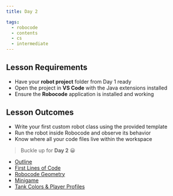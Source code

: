 ```yaml
---
title: Day 2

tags:
  - robocode
  - contents
  - cs
  - intermediate
---
```


## Lesson Requirements

* Have your **robot project** folder from Day 1 ready
* Open the project in **VS Code** with the Java extensions installed
* Ensure the **Robocode** application is installed and working

## Lesson Outcomes

* Write your first custom robot class using the provided template
* Run the robot inside Robocode and observe its behavior
* Know where all your code files live within the workspace

> Buckle up for **Day 2** 😀
- [Outline](/robocode/Day-2/00_robocode_intro)
- [First Lines of Code](/robocode/Day-2/02_first_lines)
- [Robocode Geometry](/robocode/Day-2/03_geometry)
- [Minigame](/robocode/Day-2/04_minigame)
- [Tank Colors & Player Profiles](/robocode/Day-2/05_color_and_profiles)
